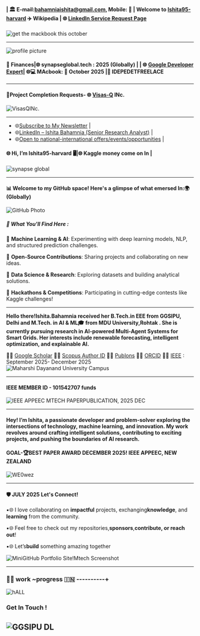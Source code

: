 
#### | 🏛️ E-mail:bahamniaishita@gmail.com, Mobile: 📱 | Welcome to [Ishita95-harvard](https://github.com/Ishita95-harvard) ✈️  Wikipedia | 🌐 [LinkedIn Service Request Page](https://www.linkedin.com/services/page/942495333429368567/)     

![get the mackbook this october](https://cdni.autocarindia.com/Stuff/Uploads/ReviewImages/638121013541973843_main.jpg)
***
![profile picture](https://github.com/Ishita95-harvard/Ishita95-harvard/blob/main/Web_Photo_Editor%20(1).jpg)

#### 🎈 Finances|🌐 synapseglobal.tech : 2025 (Globally) | | 🌐 [Google Developer Expert](https://g.dev/ishitabahammnia)| 🌐💻 MAcbook: 🔗 October 2025 |🎈 IDEPEDETFREELACE


--------------

#### 🧠Project Completion Requests-   🌐 [Visas-Q](https://corp.visasq.co.jp/en/) INc.

![VisasQINc.](https://github.com/Ishita95-harvad/Ishita95-harvad/blob/main/mv-01.webp)



---------
- 🌐[Subscribe to My Newsletter](https://www.linkedin.com/newsletters/ishita-bahamnia-7269213550366089216/) |
- 🌐[LinkedIn – Ishita Bahamnia (Senior Research Analyst)](https://www.linkedin.com/in/-ishitabahamnia-seniorresearchanalyst) |
- 🌐[Open to national-international offers/events/opportunities](https://www.india.gov.in/) |
#### 🌐 Hi, I’m Ishita95-harvard 🖥|🌐 Kaggle money come on In |

![synapse global](https://github.com/Ishita95-harvard/Ishita95-harvard/blob/main/Screenshot%20(788).png)


----
#### 📊 Welcome to my GitHub space! Here's a glimpse of what emersed In:🌍 (Globally)

![GitHub Photo](https://github.com/Ishita95-harvad/Ishita95-harvad/blob/main/repository-open-graph-template.png)

##### 🌟 What You'll Find Here :
 
🔹 **Machine Learning & AI**: Experimenting with deep learning models, NLP, and structured prediction challenges.

🔹 **Open-Source Contributions**: Sharing projects and collaborating on new ideas.

🔹 **Data Science & Research**: Exploring datasets and building analytical solutions.

🔹 **Hackathons & Competitions**: Participating in cutting-edge contests like Kaggle challenges!


------

**Hello there!Ishita.Bahamnia received her B.Tech.in EEE from GGSIPU, Delhi and M.Tech. in AI & ML🎓 from MDU University,Rohtak . She is currently pursuing research in AI-powered Multi-Agent Systems for Smart Grids. Her interests include renewable forecasting, intelligent optimization, and explainable AI.**

🔗🌐 [Google Scholar](https://scholar.google.com/citations?view_op=new_profile&hl=id) 🔗🌐 [Scopus Author ID](https://www.scopus.com/authid/detail.uri?authorId=XXXXXX)  🔗🌐 [Publons](https://www.webofscience.com/wos/author/record/NUQ-4268-2025)  🔗🌐 [ORCID](https://orcid.org/0009-0006-6433-0895) 🔗🌐 [IEEE](https://attend.ieee.org/appeec-2025/call-for-papers/) : September 2025- December 2025 
![Maharshi Dayanand University Campus](https://github.com/Ishita95-harvad/Ishita95-harvad/blob/main/Maharishi-Dayanand-University-SAVE-1.png)

---

#### IEEE MEMBER ID - 101542707 funds



![IEEE APPEEC MTECH PAPERPUBLICATION, 2025 DEC](https://github.com/Ishita95-harvad/Ishita95-harvad/blob/main/IEEE%20APPEEC%20MTECH%20PAPERPUBLICATION%2C2025%20DEC.png?raw=true)         
 
--------
#### Hey! I’m Ishita, a passionate developer and problem-solver exploring the intersections of technology, machine learning, and innovation. My work revolves around crafting intelligent solutions, contributing to exciting projects, and pushing the boundaries of AI research.

####  **GOAL-🏆BEST PAPER AWARD DECEMBER 2025! IEEE APPEEC, NEW ZEALAND**
 
![WE0wez](https://github.com/Ishita95-harvad/Ishita95-harvad/blob/main/WE0wez.jpg?raw=true)

------
#### 🛡️ JULY 2025 Let's Connect! 
▪🌐 I love collaborating on **impactful** projects, exchanging**knowledge**, and **learning** from the community.

▪🌐 Feel free to check out my repositories,**sponsors**,**contribute, or reach out**!

▪🌐 Let’s**build** something amazing together 


![MiniGitHub Portfolio Site!Mtech Screenshot](https://github.com/Ishita95-harvad/Ishita95-harvad/blob/main/ishita95-harvad-github-io-Ishita-ai-mtech-portfolio-github-io-.jpg)

-----
### 🎀🎀 work ~progress 🇮🇳 ----------+

![hALL](https://college.harvard.edu/sites/default/files/styles/max_1300x1300/public/2022-11/linderpix-Harvard-0948_1.jpg?itok=dp_r9hIi)

### Get In Touch !
![GGSIPU DL](https://github.com/Ishita95-harvard/Ishita95-harvard/blob/main/022c6449e46efcda9000060136323f23.jpg)
----

<!---

Ishita95-harvad/Ishita95-harvad is a ✨ special ✨ repository because its `README.md` (this file) appears on your GitHub profile.
You can click the Preview link to take a look at your changes.

--->

